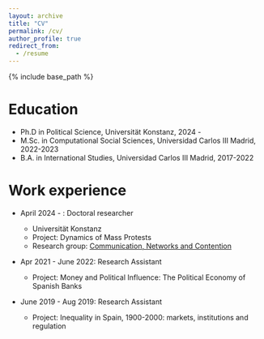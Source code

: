 ```yaml
---
layout: archive
title: "CV"
permalink: /cv/
author_profile: true
redirect_from:
  - /resume
---
```


{% include base_path %}

Education
======
* Ph.D in Political Science, Universität Konstanz, 2024 -
* M.Sc. in Computational Social Sciences, Universidad Carlos III Madrid, 2022-2023
* B.A. in International Studies, Universidad Carlos III Madrid, 2017-2022

Work experience
======
* April 2024 - : Doctoral researcher
  * Universität Konstanz
  * Project: Dynamics of Mass Protests
  * Research group: [Communication, Networks and Contention](https://www.polver.uni-konstanz.de/cnc/) 
  

* Apr 2021 - June 2022: Research Assistant
  * Project: Money and Political Influence: The Political Economy of Spanish Banks
  

* June 2019 - Aug 2019: Research Assistant
  * Project: Inequality in Spain, 1900-2000: markets, institutions and regulation
  



